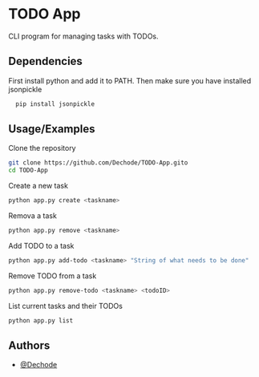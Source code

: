 # TODO App

CLI program for managing tasks with TODOs. 


## Dependencies
First install python and add it to PATH.
Then make sure you have installed jsonpickle

```bash
  pip install jsonpickle
```
    
## Usage/Examples

Clone the repository
```bash
git clone https://github.com/Dechode/TODO-App.gito
cd TODO-App
```

Create a new task
```bash
python app.py create <taskname>
```

Remova a task
```bash
python app.py remove <taskname>
```

Add TODO to a task
```bash
python app.py add-todo <taskname> "String of what needs to be done"
```

Remove TODO from a task
```bash
python app.py remove-todo <taskname> <todoID> 
```


List current tasks and their TODOs
```bash
python app.py list
```



## Authors

- [@Dechode](https://github.com/Dechode)


